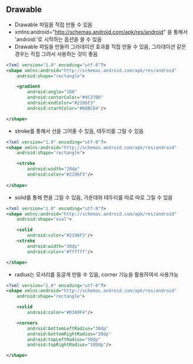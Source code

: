 ## Drawable
- Drawable 파일을 직접 만들 수 있음
- xmlns:android="http://schemas.android.com/apk/res/android" 을 통해서 'android:'로 시작하는 옵션을 쓸 수 있음 
- Drawable 파일을 만들어 그라데이션 효과를 직접 만들 수 있음, 그라데이션 같은 경우는 직접 그려서 사용하는 것이 좋음 
```XML
<?xml version="1.0" encoding="utf-8"?>
<shape xmlns:android="http://schemas.android.com/apk/res/android"
    android:shape="rectangle">

    <gradient
        android:angle="180"
        android:centerColor="#9C27B0"
        android:endColor="#2196F3"
        android:startColor="#00BCD4"/>

</shape>
```

- stroke를 통해서 선을 그어줄 수 있음, 테두리를 그릴 수 있음
```XML
<?xml version="1.0" encoding="utf-8"?>
<shape xmlns:android="http://schemas.android.com/apk/res/android"
    android:shape="rectangle">

    <stroke
        android:width="20dp"
        android:color="#2196F3"/>
    
</shape>
```

- solid를 통해 면을 그릴 수 있음, 가운데와 테두리를 따로 따로 그릴 수 있음 
```XML
<?xml version="1.0" encoding="utf-8"?>
<shape xmlns:android="http://schemas.android.com/apk/res/android"
    android:shape="oval">

    <solid
        android:color="#2196F3"/>
    <stroke
        android:width="30dp"
        android:color="#ffffff"/>

</shape>
```

- radius는 모서리를 둥글게 만들 수 있음, corner 기능을 활용하여서 사용가능
```XML
<?xml version="1.0" encoding="utf-8"?>
<shape xmlns:android="http://schemas.android.com/apk/res/android"
    android:shape="rectangle">

    <solid
        android:color="#03A9F4"/>

    <corners
        android:bottomLeftRadius="30dp"
        android:bottomRightRadius="20dp"
        android:topLeftRadius="50dp"
        android:topRightRadius="100dp"/>

</shape>
```